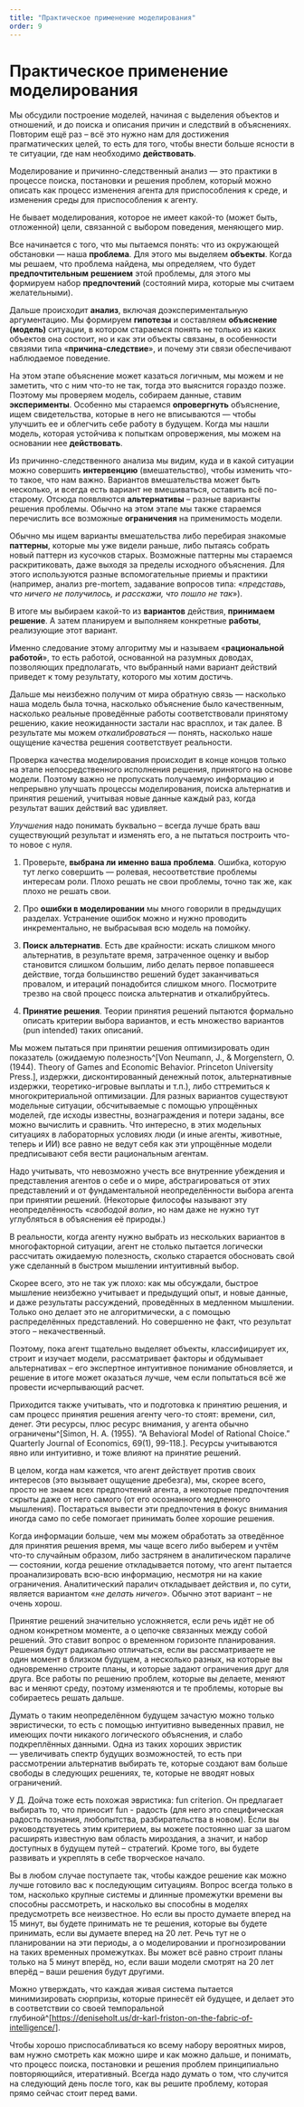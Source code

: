 ```yaml
---
title: "Практическое применение моделирования"
order: 9
---
```


# Практическое применение моделирования

Мы обсудили построение моделей, начиная с выделения объектов и отношений, и до поиска и описания причин и следствий в объяснениях. Повторим ещё раз – всё это нужно нам для достижения прагматических целей, то есть для того, чтобы внести больше ясности в те ситуации, где нам необходимо **действовать**.

Моделирование и причинно-следственный анализ — это практики в процессе поиска, постановки и решения проблем, который можно описать как процесс изменения агента для приспособления к среде, и изменения среды для приспособления к агенту.

Не бывает моделирования, которое не имеет какой-то (может быть, отложенной) цели, связанной с выбором поведения, меняющего мир.

Все начинается с того, что мы пытаемся понять: что из окружающей обстановки — наша **проблема**. Для этого мы выделяем **объекты**. Когда мы решаем, что проблема найдена, мы определяем, что будет **предпочтительным** **решением** этой проблемы, для этого мы формируем набор **предпочтений** (состояний мира, которые мы считаем желательными).

Дальше происходит **анализ**, включая доэкспериментальную аргументацию. Мы формируем **гипотезы** и составляем **объяснение** **(****модель****)** ситуации, в котором стараемся понять не только из каких объектов она состоит, но и как эти объекты связаны, в особенности связями типа «**причина-следствие**», и почему эти связи обеспечивают наблюдаемое поведение.

На этом этапе объяснение может казаться логичным, мы можем и не заметить, что с ним что-то не так, тогда это выяснится гораздо позже. Поэтому мы проверяем модель, собираем данные, ставим **эксперименты**. Особенно мы стараемся **опровергнуть** объяснение, ищем свидетельства, которые в него не вписываются — чтобы улучшить ее и облегчить себе работу в будущем. Когда мы нашли модель, которая устойчива к попыткам опровержения, мы можем на основании нее **действовать**.

Из причинно-следственного анализа мы видим, куда и в какой ситуации можно совершить **интервенцию** (вмешательство), чтобы изменить что-то такое, что нам важно. Вариантов вмешательства может быть несколько, и всегда есть вариант не вмешиваться, оставить всё по-старому. Отсюда появляются **альтернативы** – разные варианты решения проблемы. Обычно на этом этапе мы также стараемся перечислить все возможные **ограничения** на применимость модели.

Обычно мы ищем варианты вмешательства либо перебирая знакомые **паттерны**, которые мы уже видели раньше, либо пытаясь собрать новый паттерн из кусочков старых. Возможные паттерны мы стараемся раскритиковать, даже выходя за пределы исходного объяснения. Для этого используются разные вспомогательные приемы и практики (например, анализ pre-mortem, задавание вопросов типа: «*представь, что ничего не получилось, и расскажи, что пошло не так*»).

В итоге мы выбираем какой-то из **вариантов** действия, **принимаем решение**. А затем планируем и выполняем конкретные **работы**, реализующие этот вариант.

Именно следование этому алгоритму мы и называем «**рациональной работой**», то есть работой, основанной на разумных доводах, позволяющих предполагать, что выбранный нами вариант действий приведет к тому результату, которого мы хотим достичь.

Дальше мы неизбежно получим от мира обратную связь — насколько наша модель была точна, насколько объяснение было качественным, насколько реальные проведённые работы соответствовали принятому решению, какие неожиданности застали нас врасплох, и так далее. В результате мы можем *откалиброваться* — понять, насколько наше ощущение качества решения соответствует реальности.

Проверка качества моделирования происходит в конце концов только на этапе непосредственного исполнения решения, принятого на основе модели. Поэтому важно не пропускать получаемую информацию и непрерывно улучшать процессы моделирования, поиска альтернатив и принятия решений, учитывая новые данные каждый раз, когда результат ваших действий вас удивляет.

*Улучшения* надо понимать буквально – всегда лучше брать ваш существующий результат и изменять его, а не пытаться построить что-то новое с нуля.

1. Проверьте, **выбрана ли** **именно ваша** **проблема**. Ошибка, которую тут легко совершить — ролевая, несоответствие проблемы интересам роли. Плохо решать не свои проблемы, точно так же, как плохо не решать свои.

2. Про **ошибки в моделировании** мы много говорили в предыдущих разделах. Устранение ошибок можно и нужно проводить инкрементально, не выбрасывая всю модель на помойку.

3. **Поиск альтернатив**. Есть две крайности: искать слишком много альтернатив, в результате время, затраченное оценку и выбор становится слишком большим, либо делать первое попавшееся действие, тогда большинство решений будет заканчиваться провалом, и итераций понадобится слишком много. Посмотрите трезво на свой процесс поиска альтернатив и откалибруйтесь.

4. **Принятие решения**. Теории принятия решений пытаются формально описать критерии выбора вариантов, и есть множество вариантов (pun intended) таких описаний.

Мы можем пытаться при принятии решения оптимизировать один показатель (ожидаемую полезность^[Von Neumann, J., & Morgenstern, O. (1944). Theory of Games and Economic Behavior. Princeton University Press.], издержки, дисконтированный денежный поток, альтернативные издержки, теоретико-игровые выплаты и т.п.), либо сттремиться к многокритериальной оптимизации. Для разных вариантов существуют модельные ситуации, обсчитываемые с помощью упрощённых моделей, где исходы известны, вознаграждения и потери заданы, все можно вычислить и сравнить. Что интересно, в этих модельных ситуациях в лабораторных условиях люди (и иные агенты, животные, теперь и ИИ) все равно не ведут себя как эти упрощённые модели предписывают себя вести рациональным агентам.

Надо учитывать, что невозможно учесть все внутренние убеждения и представления агентов о себе и о мире, абстрагироваться от этих представлений и от фундаментальной неопределённости выбора агента при принятии решений. (Некоторые философы называют эту неопределённость «*свободой воли*», но нам даже не нужно тут углубляться в объяснения её природы.)

В реальности, когда агенту нужно выбрать из нескольких вариантов в многофакторной ситуации, агент не столько пытается логически рассчитать ожидаемую полезность, сколько старается обосновать свой уже сделанный в быстром мышлении интуитивный выбор.

Скорее всего, это не так уж плохо: как мы обсуждали, быстрое мышление неизбежно учитывает и предыдущий опыт, и новые данные, и даже результаты рассуждений, проведённых в медленном мышлении. Только оно делает это не алгоритмически, а с помощью распределённых представлений. Но совершенно не факт, что результат этого – некачественный.

Поэтому, пока агент тщательно выделяет объекты, классифицирует их, строит и изучает модели, рассматривает факторы и обдумывает альтернативах – его экспертное интуитивное понимание обновляется, и решение в итоге может оказаться лучше, чем если попытаться всё же провести исчерпывающий расчет.

Приходится также учитывать, что и подготовка к принятию решения, и сам процесс принятия решения агенту чего-то стоят: времени, сил, денег. Эти ресурсы, плюс ресурс внимания, у агента обычно ограничены^[Simon, H. A. (1955). “A Behavioral Model of Rational Choice.” Quarterly Journal of Economics, 69(1), 99-118.]. Ресурсы учитываются явно или интуитивно, и тоже влияют на принятие решений.

В целом, когда нам кажется, что агент действует против своих интересов (это вызывает ощущение дребезга), мы, скорее всего, просто не знаем всех предпочтений агента, а некоторые предпочтения скрыты даже от него самого (от его осознанного медленного мышления). Постараться вывести эти предпочтения в фокус внимания иногда само по себе помогает принимать более хорошие решения.

Когда информации больше, чем мы можем обработать за отведённое для принятия решения время, мы чаще всего либо выберем и учтём что-то случайным образом, либо застрянем в аналитическом параличе — состоянии, когда решение откладывается потому, что агент пытается проанализировать всю-всю информацию, несмотря ни на какие ограничения. Аналитический паралич откладывает действия и, по сути, является вариантом «*не делать ничего*». Обычно этот вариант – не очень хорош.

Принятие решений значительно усложняется, если речь идёт не об одном конкретном моменте, а о цепочке связанных между собой решений. Это ставит вопрос о временном горизонте планирования. Решения будут радикально отличаться, если вы рассматриваете не один момент в близком будущем, а несколько разных, на которые вы одновременно строите планы, и которые задают ограничения друг для друга. Все работы по решению проблем, которые вы делаете, меняют вас и меняют среду, поэтому изменяются и те проблемы, которые вы собираетесь решать дальше.

Думать о таким неопределённом будущем зачастую можно только эвристически, то есть с помощью интуитивно выведенных правил, не имеющих почти никакого логического объяснения, и слабо подкреплённых данными. Одна из таких хороших эвристик — увеличивать спектр будущих возможностей, то есть при рассмотрении альтернатив выбирать те, которые создают вам больше свободы в следующих решениях, те, которые не вводят новых ограничений.

У Д. Дойча тоже есть похожая эвристика: fun criterion. Он предлагает выбирать то, что приносит fun - радость (для него это специфическая радость познания, любопытства, разбирательства в новом). Если вы руководствуетесь этим критерием, вы можете постоянно шаг за шагом расширять известную вам область мироздания, а значит, и набор доступных в будущем путей – стратегий. Кроме того, вы будете развивать и укреплять в себе творческое начало.

Вы в любом случае поступаете так, чтобы каждое решение как можно лучше готовило вас к последующим ситуациям. Вопрос всегда только в том, насколько крупные системы и длинные промежутки времени вы способны рассмотреть, и насколько вы способны в моделях предусмотреть все неизвестное. Но если вы просто думаете вперед на 15 минут, вы будете принимать не те решения, которые вы будете принимать, если вы думаете вперед на 20 лет. Речь тут не о планировании на эти периоды, а о моделировании и прогнозировании на таких временных промежутках. Вы может всё равно строит планы только на 5 минут вперёд, но, если ваши модели смотрят на 20 лет вперёд – ваши решения будут другими.

Можно утверждать, что каждая живая система пытается минимизировать сюрпризы, которые принесёт ей будущее, и делает это в соответствии со своей темпоральной глубиной^[<https://deniseholt.us/dr-karl-friston-on-the-fabric-of-intelligence/>].

Чтобы хорошо приспосабливаться ко всему набору вероятных миров, вам нужно смотреть как можно шире и как можно дальше, и понимать, что процесс поиска, постановки и решения проблем принципиально повторяющийся, итеративный. Всегда надо думать о том, что случится на следующий день после того, как вы решите проблему, которая прямо сейчас стоит перед вами.